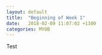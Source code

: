 ```yaml
---
layout: default
title:  "Beginning of Week 1"
date:   2018-02-09 11:07:02 +1100
categories: MYOB
---
```

Test

